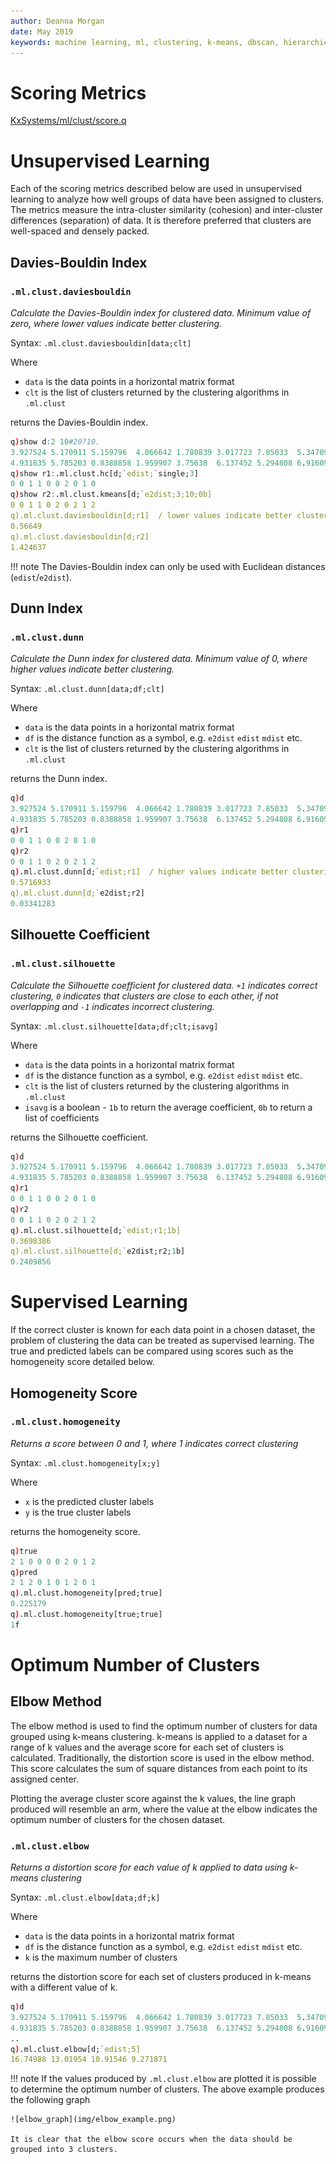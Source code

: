```yaml
---
author: Deanna Morgan
date: May 2019
keywords: machine learning, ml, clustering, k-means, dbscan, hierarchical, cure, scoring, davies-bouldin, dunn, silhouette, homogeneity, elbow
---
```


# <i class="fas fa-share-alt"></i> Scoring Metrics

<i class="fab fa-github"></i>
[KxSystems/ml/clust/score.q](https://github.com/kxsystems/ml/clust/score.q)

# Unsupervised Learning

Each of the scoring metrics described below are used in unsupervised learning to analyze how well groups of data have been assigned to clusters. The metrics measure the intra-cluster similarity (cohesion) and inter-cluster differences (separation) of data. It is therefore preferred that clusters are well-spaced and densely packed.

## Davies-Bouldin Index

### `.ml.clust.daviesbouldin`

_Calculate the Davies-Bouldin index for clustered data. Minimum value of zero, where lower values indicate better clustering._

Syntax: `.ml.clust.daviesbouldin[data;clt]`

Where

- `data` is the data points in a horizontal matrix format
- `clt` is the list of clusters returned by the clustering algorithms in `.ml.clust`

returns the Davies-Bouldin index.

```q
q)show d:2 10#20?10.
3.927524 5.170911 5.159796  4.066642 1.780839 3.017723 7.85033  5.347096..
4.931835 5.785203 0.8388858 1.959907 3.75638  6.137452 5.294808 6.916099..
q)show r1:.ml.clust.hc[d;`edist;`single;3]
0 0 1 1 0 0 2 0 1 0
q)show r2:.ml.clust.kmeans[d;`e2dist;3;10;0b]
0 0 1 1 0 2 0 2 1 2
q).ml.clust.daviesbouldin[d;r1]  / lower values indicate better clustering
0.56649
q).ml.clust.daviesbouldin[d;r2]
1.424637
```

!!! note
	The Davies-Bouldin index can only be used with Euclidean distances (`edist`/`e2dist`).
    
## Dunn Index

### `.ml.clust.dunn`

_Calculate the Dunn index for clustered data. Minimum value of 0, where higher values indicate better clustering._

Syntax: `.ml.clust.dunn[data;df;clt]`

Where

- `data` is the data points in a horizontal matrix format
- `df` is the distance function as a symbol, e.g. `e2dist` `edist` `mdist` etc.
- `clt` is the list of clusters returned by the clustering algorithms in `.ml.clust`

returns the Dunn index.

```q
q)d
3.927524 5.170911 5.159796  4.066642 1.780839 3.017723 7.85033  5.347096..
4.931835 5.785203 0.8388858 1.959907 3.75638  6.137452 5.294808 6.916099..
q)r1
0 0 1 1 0 0 2 0 1 0
q)r2
0 0 1 1 0 2 0 2 1 2
q).ml.clust.dunn[d;`edist;r1]  / higher values indicate better clustering  
0.5716933
q).ml.clust.dunn[d;`e2dist;r2]
0.03341283
```

## Silhouette Coefficient

### `.ml.clust.silhouette`

_Calculate the Silhouette coefficient for clustered data. `+1` indicates correct clustering, `0` indicates that clusters are close to each other, if not overlapping and `-1` indicates incorrect clustering._

Syntax: `.ml.clust.silhouette[data;df;clt;isavg]`

Where

- `data` is the data points in a horizontal matrix format
- `df` is the distance function as a symbol, e.g. `e2dist` `edist` `mdist` etc.
- `clt` is the list of clusters returned by the clustering algorithms in `.ml.clust`
- `isavg` is a boolean - `1b` to return the average coefficient, `0b` to return a list of coefficients

returns the Silhouette coefficient.

```q
q)d
3.927524 5.170911 5.159796  4.066642 1.780839 3.017723 7.85033  5.347096..
4.931835 5.785203 0.8388858 1.959907 3.75638  6.137452 5.294808 6.916099..
q)r1
0 0 1 1 0 0 2 0 1 0
q)r2
0 0 1 1 0 2 0 2 1 2
q).ml.clust.silhouette[d;`edist;r1;1b]
0.3698386
q).ml.clust.silhouette[d;`e2dist;r2;1b]
0.2409856
```

# Supervised Learning

If the correct cluster is known for each data point in a chosen dataset, the problem of clustering the data can be treated as supervised learning. The true and predicted labels can be compared using scores such as the homogeneity score detailed below.

## Homogeneity Score

### `.ml.clust.homogeneity`

_Returns a score between 0 and 1, where 1 indicates correct clustering_

Syntax: `.ml.clust.homogeneity[x;y]`

Where

-  `x` is the predicted cluster labels
-  `y` is the true cluster labels

returns the homogeneity score.

```q
q)true
2 1 0 0 0 0 2 0 1 2
q)pred
2 1 2 0 1 0 1 2 0 1
q).ml.clust.homogeneity[pred;true]
0.225179
q).ml.clust.homogeneity[true;true]
1f
```

# Optimum Number of Clusters

## Elbow Method

The elbow method is used to find the optimum number of clusters for data grouped using k-means clustering. k-means is applied to a dataset for a range of k values and the average score for each set of clusters is calculated. Traditionally, the distortion score is used in the elbow method. This score calculates the sum of square distances from each point to its assigned center.

Plotting the average cluster score against the k values, the line graph produced will resemble an arm, where the value at the elbow indicates the optimum number of clusters for the chosen dataset.

### `.ml.clust.elbow`

_Returns a distortion score for each value of k applied to data using k-means clustering_

Syntax: `.ml.clust.elbow[data;df;k]`

Where

- `data` is the data points in a horizontal matrix format
- `df` is the distance function as a symbol, e.g. `e2dist` `edist` `mdist` etc.
- `k` is the maximum number of clusters

returns the distortion score for each set of clusters produced in k-means with a different value of k.

```q
q)d
3.927524 5.170911 5.159796  4.066642 1.780839 3.017723 7.85033  5.347096..
4.931835 5.785203 0.8388858 1.959907 3.75638  6.137452 5.294808 6.916099.. 
..
q).ml.clust.elbow[d;`edist;5]
16.74988 13.01954 10.91546 9.271871
```

!!! note
	If the values produced by `.ml.clust.elbow` are plotted it is possible to determine the optimum number of clusters. The above example produces the following graph

	![elbow_graph](img/elbow_example.png)

	It is clear that the elbow score occurs when the data should be grouped into 3 clusters.
